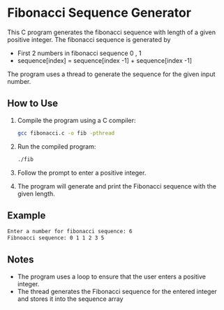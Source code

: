 # Fibonacci Sequence Generator

This C program generates the fibonacci sequence with length of a given positive integer. The fibonacci sequence is generated by

- First 2 numbers in fibonacci sequence 0 , 1
- sequence[index] = sequence[index -1] + sequence[index -1]


The program uses a thread to generate the sequence for the given input number.

## How to Use

1. Compile the program using a C compiler:

   ```bash
   gcc fibonacci.c -o fib -pthread
   ```

2. Run the compiled program:

   ```bash
   ./fib
   ```

3. Follow the prompt to enter a positive integer.

4. The program will generate and print the Fibonacci sequence with the given length.

## Example

```bash
Enter a number for fibonacci sequence: 6
Fibnoacci sequence: 0 1 1 2 3 5
```

## Notes

- The program uses a loop to ensure that the user enters a positive integer.
- The thread generates the Fibonacci sequence for the entered integer and stores it into the sequence array
